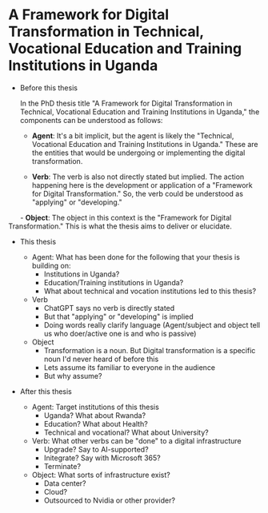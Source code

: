 # A Framework for Digital Transformation in Technical, Vocational Education and Training Institutions in Uganda
   
   - Before this thesis

      In the PhD thesis title "A Framework for Digital Transformation in Technical, Vocational Education and Training Institutions in Uganda," the components can be understood as follows:

      - **Agent**: It's a bit implicit, but the agent is likely the "Technical, Vocational Education and Training Institutions in Uganda." These are the entities that would be undergoing or implementing the digital transformation.
  
      - **Verb**: The verb is also not directly stated but implied. The action happening here is the development or application of a "Framework for Digital Transformation." So, the verb could be understood as "applying" or "developing."

      - **Object**: The object in this context is the "Framework for Digital Transformation." This is what the thesis aims to deliver or elucidate.
    
   - This thesis
      - Agent: What has been done for the following that your thesis is building on:
         - Institutions in Uganda?
         - Education/Training institutions in Uganda?
         - What about technical and vocation institutions led to this thesis?
      - Verb
         - ChatGPT says no verb is directly stated
         - But that "applying" or "developing" is implied
         - Doing words really clarify language (Agent/subject and object tell us who doer/active one is and who is passive)
      - Object
         - Transformation is a noun. But Digital transformation is a specific noun I'd never heard of before this
         - Lets assume its familiar to everyone in the audience
         - But why assume?
     
   - After this thesis
      - Agent: Target institutions of this thesis
         - Uganda? What about Rwanda?
         - Education? What about Health?
         - Technical and vocational? What about University?
      - Verb: What other verbs can be "done" to a digital infrastructure
         - Upgrade? Say to AI-supported?
         - Initegrate? Say with Microsoft 365?
         - Terminate?
      - Object: What sorts of infrastructure exist?
         - Data center?
         - Cloud?
         - Outsourced to Nvidia or other provider?
